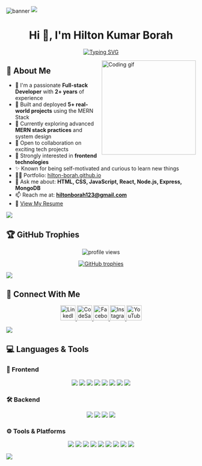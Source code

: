 <img align="center" src="https://www.arkasoftwares.com/blog/wp-content/uploads/2021/01/header_banner-2.jpg" alt="banner" />
<img src="https://raw.githubusercontent.com/andreasbm/readme/master/assets/lines/colored.png">

<h1 align="center">Hi 👋, I'm Hilton Kumar Borah</h1>

<p align="center">
  <a href="https://github.com/DenverCoder1/readme-typing-svg" target="_blank">
    <img src="https://readme-typing-svg.demolab.com/?lines=Full-stack%20Web%20Developer%20from%20India%20🇮🇳;Always%20curious%20to%20learn%20more!;Love%20working%20in%20teams%20💼&font=Fira%20Code&center=true&width=440&height=45&color=37bcf7&vCenter=true&size=22&pause=1000" alt="Typing SVG" />
  </a>
</p>

<img align="right" src="https://media3.giphy.com/media/L1R1tvI9svkIWwpVYr/giphy.gif" width="250" alt="Coding gif" />

## 🚀 About Me

- 💼 I'm a passionate **Full-stack Developer** with **2+ years** of experience
- 🔧 Built and deployed **5+ real-world projects** using the MERN Stack
- 🧠 Currently exploring advanced **MERN stack practices** and system design
- 👯 Open to collaboration on exciting tech projects
- 🧩 Strongly interested in **frontend technologies**
- ✨ Known for being self-motivated and curious to learn new things
- 👨‍💻 Portfolio: [hilton-borah.github.io](https://hilton-borah.github.io/)
- 💬 Ask me about: **HTML, CSS, JavaScript, React, Node.js, Express, MongoDB**
- 📫 Reach me at: **hiltonborah123@gmail.com**
- 📄 [View My Resume](https://drive.google.com/file/d/1euCvjYR9Wt9TTHX8C_wCLf0Pb_TaXd1F/view?usp=sharing)

<img src="https://raw.githubusercontent.com/andreasbm/readme/master/assets/lines/colored.png">

## 🏆 GitHub Trophies

<p align="center">
  <img src="https://visitcount.itsvg.in/api?id=hilton-borah&icon=2&color=0" alt="profile views" />
</p>

<p align="center">
  <a href="https://github.com/ryo-ma/github-profile-trophy">
    <img src="https://github-profile-trophy.vercel.app/?username=Hilton-Borah&theme=radical&no-frame=false&no-bg=false&margin-w=4" alt="GitHub trophies" />
  </a>
</p>

<img src="https://raw.githubusercontent.com/andreasbm/readme/master/assets/lines/colored.png">

## 📱 Connect With Me

<p align="center">
  <a href="https://linkedin.com/in/hilton-kumar-borah-964237195" target="_blank">
    <img src="https://raw.githubusercontent.com/rahuldkjain/github-profile-readme-generator/master/src/images/icons/Social/linked-in-alt.svg" alt="LinkedIn" width="40" />
  </a>
  <a href="https://codesandbox.com/hilton-borah" target="_blank">
    <img src="https://raw.githubusercontent.com/rahuldkjain/github-profile-readme-generator/master/src/images/icons/Social/codesandbox.svg" alt="CodeSandbox" width="40" />
  </a>
  <a href="https://fb.com/kajuborah.kajuborah.3" target="_blank">
    <img src="https://raw.githubusercontent.com/rahuldkjain/github-profile-readme-generator/master/src/images/icons/Social/facebook.svg" alt="Facebook" width="40" />
  </a>
  <a href="https://instagram.com/hilton_bora" target="_blank">
    <img src="https://raw.githubusercontent.com/rahuldkjain/github-profile-readme-generator/master/src/images/icons/Social/instagram.svg" alt="Instagram" width="40" />
  </a>
  <a href="https://www.youtube.com/channel/UCDar7FbuRP9pYX8PYpr5ZMQ" target="_blank">
    <img src="https://raw.githubusercontent.com/rahuldkjain/github-profile-readme-generator/master/src/images/icons/Social/youtube.svg" alt="YouTube" width="40" />
  </a>
</p>

<img src="https://raw.githubusercontent.com/andreasbm/readme/master/assets/lines/colored.png">

## 💻 Languages & Tools

### 🧩 Frontend
<p align="center">
  <img src="https://img.shields.io/badge/html5-E34F26?style=for-the-badge&logo=html5&logoColor=white" />
  <img src="https://img.shields.io/badge/css3-1572B6?style=for-the-badge&logo=css3&logoColor=white" />
  <img src="https://img.shields.io/badge/javascript-F7DF1E?style=for-the-badge&logo=javascript&logoColor=black" />
  <img src="https://img.shields.io/badge/react-20232A?style=for-the-badge&logo=react&logoColor=61DAFB" />
  <img src="https://img.shields.io/badge/redux-593D88?style=for-the-badge&logo=redux&logoColor=white" />
  <img src="https://img.shields.io/badge/material--ui-007FFF?style=for-the-badge&logo=mui&logoColor=white" />
  <img src="https://img.shields.io/badge/chakra--ui-4ED1C5?style=for-the-badge&logo=chakraui&logoColor=white" />
  <img src="https://img.shields.io/badge/react--router-CA4245?style=for-the-badge&logo=react-router&logoColor=white" />
</p>

### 🛠 Backend
<p align="center">
  <img src="https://img.shields.io/badge/node.js-339933?style=for-the-badge&logo=nodedotjs&logoColor=white" />
  <img src="https://img.shields.io/badge/express.js-000000?style=for-the-badge&logo=express&logoColor=white" />
  <img src="https://img.shields.io/badge/mongodb-4EA94B?style=for-the-badge&logo=mongodb&logoColor=white" />
  <img src="https://img.shields.io/badge/REST%20API-black?style=for-the-badge&logo=flask&logoColor=white" />
</p>

### ⚙️ Tools & Platforms
<p align="center">
  <img src="https://img.shields.io/badge/git-black?style=for-the-badge&logo=git&logoColor=white" />
  <img src="https://img.shields.io/badge/github-100000?style=for-the-badge&logo=github&logoColor=white" />
  <img src="https://img.shields.io/badge/postman-FF6C37?style=for-the-badge&logo=postman&logoColor=white" />
  <img src="https://img.shields.io/badge/npm-CB3837?style=for-the-badge&logo=npm&logoColor=white" />
  <img src="https://img.shields.io/badge/vscode-007ACC?style=for-the-badge&logo=visual-studio-code&logoColor=white" />
  <img src="https://img.shields.io/badge/netlify-00C7B7?style=for-the-badge&logo=netlify&logoColor=white" />
  <img src="https://img.shields.io/badge/vercel-000000?style=for-the-badge&logo=vercel&logoColor=white" />
  <img src="https://img.shields.io/badge/heroku-430098?style=for-the-badge&logo=heroku&logoColor=white" />
  <img src="https://img.shields.io/badge/slack-4A154B?style=for-the-badge&logo=slack&logoColor=white" />
</p>

<img src="https://raw.githubusercontent.com/andreasbm/readme/master/assets/lines/colored.png">
